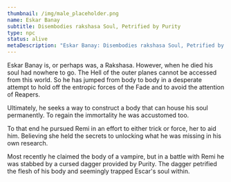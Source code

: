 ```yaml
---
thumbnail: /img/male_placeholder.png
name: Eskar Banay
subtitle: Disembodies rakshasa Soul, Petrified by Purity
type: npc
status: alive
metaDescription: "Eskar Banay: Disembodies rakshasa Soul, Petrified by Purity"
---
```

E﻿skar Banay is, or perhaps was, a Rakshasa. However, when he died his soul had nowhere to go. The Hell of the outer planes cannot be accessed from this world. So he has jumped from body to body in a desperate attempt to hold off the entropic forces of the Fade and to avoid the attention of Reapers.

U﻿ltimately, he seeks a way to construct a body that can house his soul permanently. To regain the immortality he was accustomed too.

To that end he pursued Remi in an effort to either trick or force, her to aid him. Believing she held the secrets to unlocking what he was missing in his own research.

M﻿ost recently he claimed the body of a vampire, but in a battle with Remi he was stabbed by a cursed dagger provided by Purity. The dagger petrified the flesh of his body and seemingly trapped Escar's soul within.